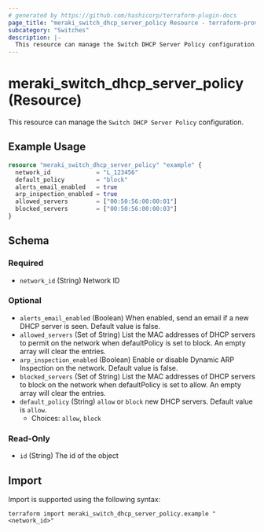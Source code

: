 ```yaml
---
# generated by https://github.com/hashicorp/terraform-plugin-docs
page_title: "meraki_switch_dhcp_server_policy Resource - terraform-provider-meraki"
subcategory: "Switches"
description: |-
  This resource can manage the Switch DHCP Server Policy configuration.
---
```


# meraki_switch_dhcp_server_policy (Resource)

This resource can manage the `Switch DHCP Server Policy` configuration.

## Example Usage

```terraform
resource "meraki_switch_dhcp_server_policy" "example" {
  network_id             = "L_123456"
  default_policy         = "block"
  alerts_email_enabled   = true
  arp_inspection_enabled = true
  allowed_servers        = ["00:50:56:00:00:01"]
  blocked_servers        = ["00:50:56:00:00:03"]
}
```

<!-- schema generated by tfplugindocs -->
## Schema

### Required

- `network_id` (String) Network ID

### Optional

- `alerts_email_enabled` (Boolean) When enabled, send an email if a new DHCP server is seen. Default value is false.
- `allowed_servers` (Set of String) List the MAC addresses of DHCP servers to permit on the network when defaultPolicy is set to block. An empty array will clear the entries.
- `arp_inspection_enabled` (Boolean) Enable or disable Dynamic ARP Inspection on the network. Default value is false.
- `blocked_servers` (Set of String) List the MAC addresses of DHCP servers to block on the network when defaultPolicy is set to allow. An empty array will clear the entries.
- `default_policy` (String) `allow` or `block` new DHCP servers. Default value is `allow`.
  - Choices: `allow`, `block`

### Read-Only

- `id` (String) The id of the object

## Import

Import is supported using the following syntax:

```shell
terraform import meraki_switch_dhcp_server_policy.example "<network_id>"
```
